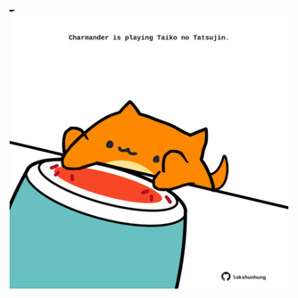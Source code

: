<!-- built at 10/10/2024, 14:00:48 UTC -->
<p align="center">
  <img width="500" height="500" src="./ReadmeImage.svg">
</p>
